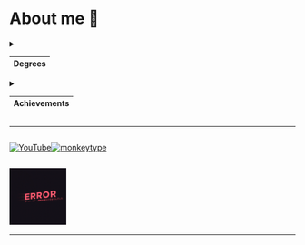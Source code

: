 # About me 🤖

<details>
<summary style="
			-ms-user-select: none; 
			-moz-user-select: none; 
			-webkit-user-select: none; 
			user-select: none;">

|Degrees|
|-------|

</summary>

1. A second-year student of the CATEC College.<br/>Specialty robotics and embedded systems technician.
2. Student IT-STEP academy.
3. Graduate of the Kokshetau music school.

</details>

<details>
<summary style="
			-ms-user-select: none; 
			-moz-user-select: none; 
			-webkit-user-select: none; 
			user-select: none;">

|Achievements|
|-------|

</summary>

* Prize-winner of the All-Russian marathon festival "DETalka".
* Time record for assembling a Rubik's cube: <span style="color:blue">16.2 с.
* Graduated from the music school with honors.
* 400+ youtube subscribers :).
* Winner of the WorldSkills Regional Championship.
* ~~Winner of the WorldSkills National championship.~~
* ~~Winner of the WorldSkills World championship.~~

</details>

***
<div style="display:inline-flex;">

[![YouTube](https://img.shields.io/badge/-YouTube-white?style=for-the-badge&logo=YouTube&logoColor=black)](https://www.youtube.com/@doshan)

[![monkeytype](https://github.com/azozrazoz/azozrazoz/blob/main/monkeytype_logo.svg)](https://monkeytype.com/profile/imka)
</div>

<img
  src="error.gif"
  alt="error"
  title="error"
  style="display: inline; margin: 0 auto; width: 100px" />

***

